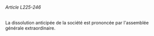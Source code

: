 ###### Article L225-246

La dissolution anticipée de la société est prononcée par l'assemblée générale extraordinaire.

